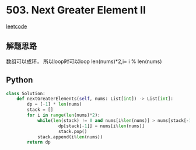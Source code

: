 # 503. Next Greater Element II
[leetcode](https://leetcode.com/problems/next-greater-element-ii/description/)

## 解题思路
数组可以成环， 所以loop时可以loop len(nums)*2,i= i % len(nums)

## Python
```python
class Solution:
    def nextGreaterElements(self, nums: List[int]) -> List[int]:
        dp = [-1] * len(nums)
        stack = []
        for i in range(len(nums)*2):
            while(len(stack) != 0 and nums[i%len(nums)] > nums[stack[-1]]):
                    dp[stack[-1]] = nums[i%len(nums)]
                    stack.pop()
            stack.append(i%len(nums))
        return dp
```